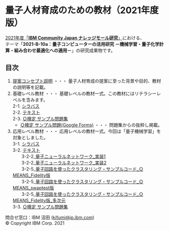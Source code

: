 # 量子人材育成のための教材（2021年度版）

[2021年度「**IBM Community Japan ナレッジモール研究**」](https://www.ibm.com/ibm/jp/ja/ibmcommunityjapan-whatis-kmr-themes.html)における、  
テーマ「**2021-B-10a：量子コンピューターの活用研究 －機械学習・量子化学計算・組み合わせ最適化への適用－**」の研究成果物です。

## 目次

1. [提案コンセプト説明](1_concept/1_concept.pdf) ・・・ 量子人材育成の提案に至った背景や目的、教材の説明等を記載。
2. 基礎レベル教材 ・・・ 基礎レベルの教材一式。この教材にはリテラシーレベルを含みます。  
2-1. [シラバス](2_basic/2-1_basic_syllabus.pdf)  
2-2. [テキスト](2_basic/2-2_basic_textbook.pdf)  
2-3. [Ｑ検定 サンプル問題集](2_basic/2-3_basic_q_certification.pdf)
    - [Ｑ検定 サンプル問題(Google Forms)](https://docs.google.com/forms/d/e/1FAIpQLSfV81qdxBkoCUSmfjaJEj75F_i1QKpGfGQtC_AulmXn3AnVJg/viewform) ・・・ 問題集からの抜粋し掲載。
3. 応用レベル教材 ・・・ 応用レベルの教材一式。今回は「量子機械学習」を対象としました。  
3-1. [シラバス](3_advanced/3-1_advanced_syllabus.pdf)  
3-2. [テキスト](3_advanced/3-2_advanced_textbook.pdf)  
　　3-2-2_[量子ニューラルネットワーク_実装1](3_advanced/3-2-2_qnn_1.ipynb)  
　　3-2-2_[量子ニューラルネットワーク_実装2](3_advanced/3-2-2_qnn_2.ipynb)  
　　3-2-5_[量子回路を使ったクラスタリング・サンプルコード_ＱMEANS_Fidelity版](3_advanced/3-2-5_qMEANS_Fidelity.ipynb)  
　　3-2-5_[量子回路を使ったクラスタリング・サンプルコード_ＱMEANS_swaptest版](3_advanced/3-2-5_qMEANS_swaptest.ipynb)  
　　3-2-5_[量子回路を使ったクラスタリング・サンプルコード_ＱMEANS_Fidelity版_多次元](3_advanced/3-2-5_qMEANS_Fidelity_multidimension.ipynb)  
3-3. [Ｑ検定 サンプル問題集](3_advanced/3-3_advanced_q_certification.pdf)  

問合せ窓口：IBM 沼田 (kifumi@jp.ibm.com)<br>
© Copyright IBM Corp. 2021
